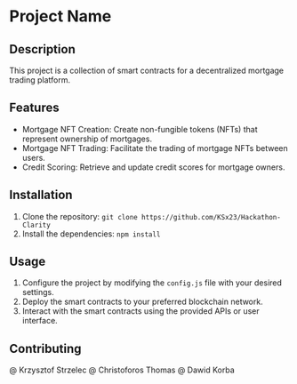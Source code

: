 # Project Name

## Description

This project is a collection of smart contracts for a decentralized mortgage trading platform.

## Features

- Mortgage NFT Creation: Create non-fungible tokens (NFTs) that represent ownership of mortgages.
- Mortgage NFT Trading: Facilitate the trading of mortgage NFTs between users.
- Credit Scoring: Retrieve and update credit scores for mortgage owners.

## Installation

1. Clone the repository: `git clone https://github.com/KSx23/Hackathon-Clarity`
2. Install the dependencies: `npm install`

## Usage

1. Configure the project by modifying the `config.js` file with your desired settings.
2. Deploy the smart contracts to your preferred blockchain network.
3. Interact with the smart contracts using the provided APIs or user interface.

## Contributing

@ Krzysztof Strzelec
@ Christoforos Thomas
@ Dawid Korba
